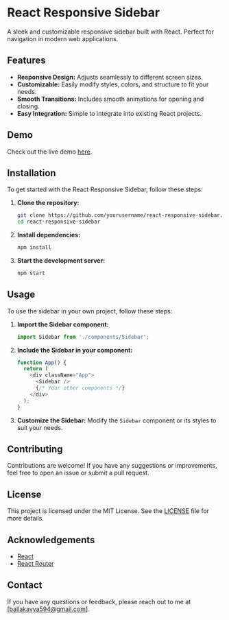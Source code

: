 # React Responsive Sidebar

A sleek and customizable responsive sidebar built with React. Perfect for navigation in modern web applications.

## Features

- **Responsive Design:** Adjusts seamlessly to different screen sizes.
- **Customizable:** Easily modify styles, colors, and structure to fit your needs.
- **Smooth Transitions:** Includes smooth animations for opening and closing.
- **Easy Integration:** Simple to integrate into existing React projects.

## Demo

Check out the live demo [here](https://kav-responsive-react-sidebar.vercel.app/).

## Installation

To get started with the React Responsive Sidebar, follow these steps:

1. **Clone the repository:**

   ```bash
   git clone https://github.com/yourusername/react-responsive-sidebar.git
   cd react-responsive-sidebar
   ```

2. **Install dependencies:**

   ```bash
   npm install
   ```

3. **Start the development server:**

   ```bash
   npm start
   ```


## Usage

To use the sidebar in your own project, follow these steps:

1. **Import the Sidebar component:**

   ```javascript
   import Sidebar from './components/Sidebar';
   ```

2. **Include the Sidebar in your component:**

   ```javascript
   function App() {
     return (
       <div className="App">
         <Sidebar />
         {/* Your other components */}
       </div>
     );
   }
   ```

3. **Customize the Sidebar:** Modify the `Sidebar` component or its styles to suit your needs.

## Contributing

Contributions are welcome! If you have any suggestions or improvements, feel free to open an issue or submit a pull request.

## License

This project is licensed under the MIT License. See the [LICENSE](LICENSE) file for more details.

## Acknowledgements

- [React](https://reactjs.org/)
- [React Router](https://reactrouter.com/)

## Contact

If you have any questions or feedback, please reach out to me at [ballakavya594@gmail.com].

